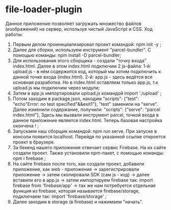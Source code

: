 # file-loader-plugin
Данное приложение позволяет загружать множество файлов (изображений) на сервер, используя чистый JavaScript и CSS. Ход работы:

1. Первым делом проинициализировал проект командой: npm init -y ;
2. Далее для сборки, используем инструмент "parcel-bundler". С помощью команды: npm install -D parcel-bundler;
3. Для использования этого сборщика - создали "точку входа" index.html. Далее в этом index.html подключим 2 js-файла: 1-й: upload.js - в нём содержится код, 
который мы хотим подключить к данной точке входа (index.html). 2-й: app.js - здесь ведётся вся основная разработка. Но в index.html оставляем только app.js, т.к upload.js мы подключим через модули;
4. Затем в app.js  импортировали upload.js командой import './upload' ;
5. Потом заходим в package.json, находим "scripts": {"test": "echo"Error: no test specified"&&exit1"}, "test" заменили на "serve". Далее изменили содержание, получили: "scripts": {"serve": "parcel index.html"}, Здесь мы вызвали инструмент parcel, точкой входа в данное приложение является index.html. Теперь базовая настройка окончена ! ;
6. Запускаем наш сборщик командой: npm run serve. При запуске  в консоли появится localhost. Перейдя по указанной ссылке откроется проект в браузере.
7. За бекенд нашего приложения отвечает сервис Firebase. На их сайте создали проект. Также установили npm-пакет, с помощью команды: npm i firebase ;
8. На сайте firebase после того, как создали проект, добавили приложение, как web - приложение -> зарегистрировали приложение -> затем скопировали SDK (сам js - код) -> далее вставили его в app.js -> затем импортируем firebase так: import firebase from 'firebase/app' -> так же нам потребуется отдельная функция из firebase, которая называется firebase/storage, подключаем так: import 'firebase/storage' ;
9. Далее заходим в storage (в firebase) и нажимаем "начать".
